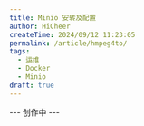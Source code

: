 ```yaml
---
title: Minio 安转及配置
author: HiCheer
createTime: 2024/09/12 11:23:05
permalink: /article/hmpeg4to/
tags:
  - 运维
  - Docker
  - Minio
draft: true
---
```



--- 创作中 ---
